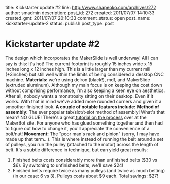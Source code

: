 title: Kickstarter update #2
link: http://www.shapeoko.com/archives/272
author: smadmin
description: 
post_id: 272
created: 2011/07/07 14:10:33
created_gmt: 2011/07/07 20:10:33
comment_status: open
post_name: kickstarter-update-2
status: publish
post_type: post

# Kickstarter update #2

The design which incorporates the MakerSlide is well underway! All I can say is this: It's hot! The current footprint is roughly 15 inches wide x 15 inches long x 12 inches high. This is a little larger than my current mill (+3inches) but still well within the limits of being considered a desktop CNC machine. **Materials:** we're using delron (black!), mdf, and MakerSlide (extruded aluminum). Although my main focus is on keeping the cost down without comprising performance, I'm also keeping a keen eye on aesthetics. After all, nobody wants a monstrosity sitting on their desktop. Even if it works. With that in mind we've added more rounded corners and given it a smoother finished look. **A couple of notable features include:** **Method of assembly:** The ever popular tab/slot/t-slot method of assembly! What's that mean? NO GLUE! There's a great[ tutorial on the process](http://wiki.makerbot.com/thingomatic-doc:about-nuts-and-bolts) over at the MakerBot site. For anyone who has glued something together and then had to figure out how to change it, you'll appreciate the convenience of a bolt/nut! **Movement:** The "poor man's rack and pinion" (sorry, I may have made up that term...). This is where instead of running the belt around a set of pulleys, you run the pulley (attached to the motor) across the length of belt. It's a subtle difference in technique, but can yield great results: 

  1. Finished belts costs considerably more than unfinished belts ($30 vs $6). By switching to unfinished belts, we'll save $24!
  2. Finished belts require twice as many pulleys (and twice as much belting) (in our case: 6 vs 3). Pulleys costs about $9 each. Total savings: $27!